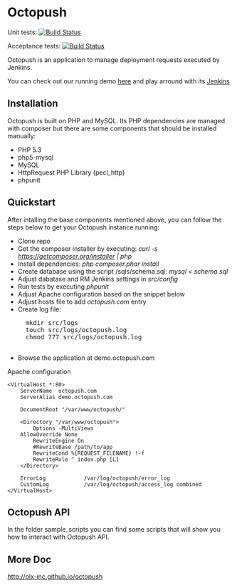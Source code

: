 Octopush
========

Unit tests:
[![Build Status](https://travis-ci.org/olx-inc/octopush.png?branch=master)](https://travis-ci.org/olx-inc/octopush)

Acceptance tests:
[![Build Status](http://162.242.230.200/jenkins/buildStatus/icon?job=octopush_run_acceptance_test)](http://162.242.230.200/jenkins/job/octopush_run_acceptance_test/)

Octopush is an application to manage deployment requests executed by Jenkins.

You can check out our running demo [here](http://162.242.230.200/)
 and play arround with its [Jenkins](http://162.242.230.200/jenkins)

Installation
------------
Octopush is built on PHP and MySQL. Its PHP dependencies are managed with composer but there are some components that should be installed manually:  

* PHP 5.3
* php5-mysql
* MySQL
* HttpRequest PHP Library (pecl_http)
* phpunit


Quickstart
--------------

After intalling the base components mentioned above, you can follow the steps below to get your Octopush instance running:
* Clone repo
* Get the composer installer by executing: _curl -s https://getcomposer.org/installer | php_
* Install dependencies: _php composer.phar install_
* Create database using the script /sqls/schema.sql: _mysql < schema.sql_
* Adjust dabatase and RM Jenkins settings in _src/config_
* Run tests by executing _phpunit_
* Adjust Apache configuration based on the snippet below
* Adjust hosts file to add _octopush.com_ entry
* Create log file: 
    <pre>
    mkdir src/logs
    touch src/logs/octopush.log
    chmod 777 src/logs/octopush.log
    </pre>
* Browse the application at demo.octopush.com


Apache configuration

    <VirtualHost *:80>
        ServerName  octopush.com
        ServerAlias demo.octopush.com

        DocumentRoot "/var/www/octopush/"

        <Directory "/var/www/octopush">
            Options -MultiViews
        AllowOverride None
            RewriteEngine On
            #RewriteBase /path/to/app
            RewriteCond %{REQUEST_FILENAME} !-f
            RewriteRule ^ index.php [L]
        </Directory>

        ErrorLog            /var/log/octopush/error_log
        CustomLog           /var/log/octopush/access_log combined
    </VirtualHost>


Octopush API
------------

In the folder sample_scripts you can find some scripts that will show you how to interact with Octopush API.

More Doc
--------
http://olx-inc.github.io/octopush
####

